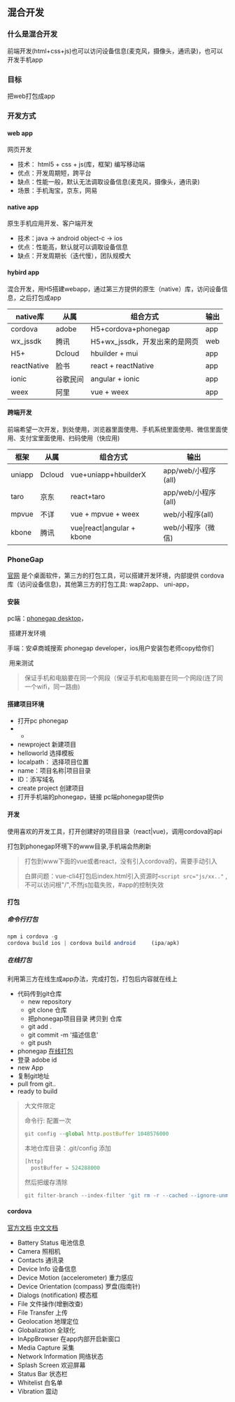 ## 混合开发

### 什么是混合开发

前端开发(html+css+js)也可以访问设备信息(麦克风，摄像头，通讯录)，也可以开发手机app

### 目标

把web打包成app

### 开发方式

#### web app

网页开发

- 技术： html5 + css + js(库，框架) 编写移动端
- 优点：开发周期短，跨平台
- 缺点：性能一般，默认无法调取设备信息(麦克风，摄像头，通讯录)
- 场景：手机淘宝，京东，网易

#### native app

原生手机应用开发、客户端开发

- 技术：java -> android			object-c	-> ios
- 优点：性能高，默认就可以调取设备信息
- 缺点：开发周期长（迭代慢），团队规模大

#### hybird app

混合开发，用H5搭建webapp，通过第三方提供的原生（native）库，访问设备信息，之后打包成app

| native库    | 从属     | 组合方式                      | 输出 |
| ----------- | -------- | ----------------------------- | ---- |
| cordova     | adobe    | H5+cordova+phonegap           | app  |
| wx_jssdk    | 腾讯     | H5+wx_jssdk，开发出来的是网页 | web  |
| H5+         | Dcloud   | hbuilder + mui                | app  |
| reactNative | 脸书     | react + reactNative           | app  |
| ionic       | 谷歌民间 | angular + ionic               | app  |
| weex        | 阿里     | vue + weex                    | app  |

#### 跨端开发

前端希望一次开发，到处使用，浏览器里面使用、手机系统里面使用、微信里面使用、支付宝里面使用、扫码使用（快应用)

| 框架   | 从属   | 组合方式                    | 输出                |
| ------ | ------ | --------------------------- | ------------------- |
| uniapp | Dcloud | vue+uniapp+hbuilderX        | app/web/小程序(all) |
| taro   | 京东   | react+taro                  | app/web/小程序(all) |
| mpvue  | 不详   | vue + mpvue + weex          | web/小程序(all)     |
| kbone  | 腾讯   | vue\|react\|angular + kbone | web/小程序（微信)   |

### PhoneGap

[官网](https://phonegap.com/) 是个桌面软件，第三方的打包工具，可以搭建开发环境，内部提供 cordova库（访问设备信息)，其他第三方的打包工具: wap2app、 uni-app， 

#### **安装**

pc端：[phonegap desktop](https://github.com/phonegap/phonegap-app-desktop/releases/download/0.4.5/PhoneGapSetup-win32.exe)，

​	搭建开发环境

手端：安卓商城搜索 phonegap developer，ios用户安装包老师copy给你们

​	用来测试

> 保证手机和电脑要在同一个网段（保证手机和电脑要在同一个网段(连了同一个wifi，同一路由)

#### **搭建项目环境**

- 打开pc phonegap 
- +
- newproject  新建项目
- helloworld  选择模板
- localpath： 选择项目位置
- name：项目名称|项目目录
- ID：添写域名
- create project 创建项目
- 打开手机端的phonegap，链接 pc端phonegap提供ip

#### **开发**

使用喜欢的开发工具，打开创建好的项目目录（react|vue)，调用cordova的api

打包到phonegap环境下的www目录,手机端会热刷新

> 打包到www下面的vue或者react，没有引入cordova的，需要手动引入
>
> 白屏问题：vue-cli4打包后index.html引入资源时`<script src="js/xx.."` ,不可以访问根"/",不然js加载失败，#app的控制失效

#### **打包**

##### 命令行打包

```js
npm i cordova -g
cordova build ios | cordova build android     (ipa/apk)
```

##### 在线打包

利用第三方在线生成app办法，完成打包，打包后内容就在线上

- 代码传到git仓库
  - new repository
  - git clone 仓库
  - 把phonegap项目目录 拷贝到 仓库
  - git add .
  - git commit -m '描述信息'
  - git push
- phonegap [在线打包](https://build.phonegap.com/)
- 登录 adobe id
- new App
- 复制git地址
- pull from git..
- ready to build

> 大文件限定
>
> 命令行:    配置一次
>
> ```js
> git config --global http.postBuffer 1048576000
> ```
>
> 本地仓库目录：.git/config  添加 	
>
> ```js
> [http]
> 	postBuffer = 524288000
> ```
>
> 然后把缓存清除
>
> ```js
> git filter-branch --index-filter 'git rm -r --cached --ignore-unmatch <file/dir>' HEAD
> ```

#### cordova

[官方文档](http://docs.phonegap.com/references/plugin-apis/)  [中文文档](http://www.phonegapcn.com/docs/zh/cn/index.html)

- Battery Status  电池信息
- Camera	照相机
- Contacts 通讯录
- Device Info 设备信息
- Device Motion (accelerometer) 重力感应
- Device Orientation (compass) 罗盘(指南针)
- Dialogs (notification) 模态框
- File 文件操作(增删改查)
- File Transfer 上传
- Geolocation  地理定位
- Globalization 全球化
- InAppBrowser 在app内部开启新窗口
- Media Capture 采集
- Network Information  网络状态
- Splash Screen 欢迎屏幕
- Status Bar 状态栏
- Whitelist 白名单
- Vibration 震动